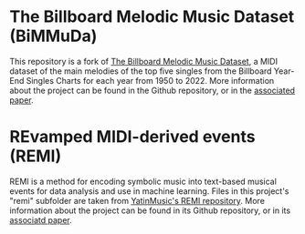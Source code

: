 # The Billboard Melodic Music Dataset (BiMMuDa)

This repository is a fork of [The Billboard Melodic Music Dataset](https://github.com/madelinehamilton/), a MIDI dataset of the main melodies of the top five singles from the Billboard Year-End Singles Charts for each year from 1950 to 2022. More information about the project can be found in the Github repository, or in the [associated paper](https://www.nature.com/articles/s41598-024-64571-x).

# REvamped MIDI-derived events (REMI)

REMI is a method for encoding symbolic music into text-based musical events for data analysis and use in machine learning. Files in this project's "remi" subfolder are taken from [YatinMusic's REMI repository](https://github.com/YatingMusic/remi). More information about the project can be found in its Github repository, or in its [associatd paper](https://arxiv.org/abs/2002.00212).